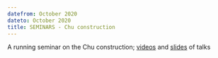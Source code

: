 ```yaml
---
datefrom: October 2020
dateto: October 2020
title: SEMINARS - Chu construction
---
```


A running seminar on the Chu construction; [videos](https://compose.ioc.ee/chu/) and [slides](stuff/dusko-chu.pdf) of talks